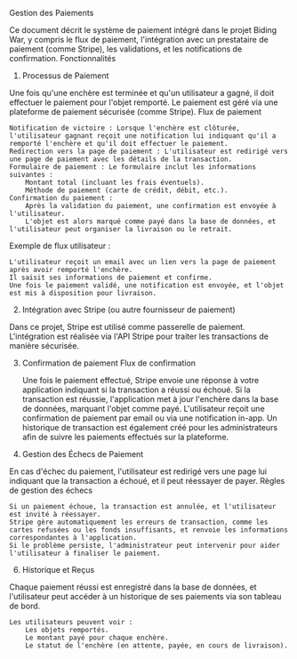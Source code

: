 Gestion des Paiements

Ce document décrit le système de paiement intégré dans le projet Biding War, y compris le flux de paiement, l'intégration avec un prestataire de paiement (comme Stripe), les validations, et les notifications de confirmation.
Fonctionnalités
1. Processus de Paiement

Une fois qu'une enchère est terminée et qu'un utilisateur a gagné, il doit effectuer le paiement pour l'objet remporté. Le paiement est géré via une plateforme de paiement sécurisée (comme Stripe).
Flux de paiement

    Notification de victoire : Lorsque l'enchère est clôturée, l'utilisateur gagnant reçoit une notification lui indiquant qu'il a remporté l'enchère et qu'il doit effectuer le paiement.
    Redirection vers la page de paiement : L'utilisateur est redirigé vers une page de paiement avec les détails de la transaction.
    Formulaire de paiement : Le formulaire inclut les informations suivantes :
        Montant total (incluant les frais éventuels).
        Méthode de paiement (carte de crédit, débit, etc.).
    Confirmation du paiement :
        Après la validation du paiement, une confirmation est envoyée à l'utilisateur.
        L'objet est alors marqué comme payé dans la base de données, et l'utilisateur peut organiser la livraison ou le retrait.

Exemple de flux utilisateur :

    L'utilisateur reçoit un email avec un lien vers la page de paiement après avoir remporté l'enchère.
    Il saisit ses informations de paiement et confirme.
    Une fois le paiement validé, une notification est envoyée, et l'objet est mis à disposition pour livraison.

2. Intégration avec Stripe (ou autre fournisseur de paiement)

Dans ce projet, Stripe est utilisé comme passerelle de paiement. L'intégration est réalisée via l'API Stripe pour traiter les transactions de manière sécurisée.

3. Confirmation de paiement
Flux de confirmation

    Une fois le paiement effectué, Stripe envoie une réponse à votre application indiquant si la transaction a réussi ou échoué.
    Si la transaction est réussie, l'application met à jour l'enchère dans la base de données, marquant l'objet comme payé.
    L'utilisateur reçoit une confirmation de paiement par email ou via une notification in-app.
    Un historique de transaction est également créé pour les administrateurs afin de suivre les paiements effectués sur la plateforme.

4. Gestion des Échecs de Paiement

En cas d'échec du paiement, l'utilisateur est redirigé vers une page lui indiquant que la transaction a échoué, et il peut réessayer de payer.
Règles de gestion des échecs

    Si un paiement échoue, la transaction est annulée, et l'utilisateur est invité à réessayer.
    Stripe gère automatiquement les erreurs de transaction, comme les cartes refusées ou les fonds insuffisants, et renvoie les informations correspondantes à l'application.
    Si le problème persiste, l'administrateur peut intervenir pour aider l'utilisateur à finaliser le paiement.

6. Historique et Reçus

Chaque paiement réussi est enregistré dans la base de données, et l'utilisateur peut accéder à un historique de ses paiements via son tableau de bord.

    Les utilisateurs peuvent voir :
        Les objets remportés.
        Le montant payé pour chaque enchère.
        Le statut de l'enchère (en attente, payée, en cours de livraison).